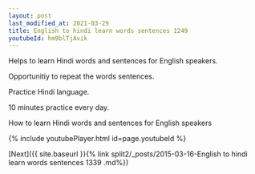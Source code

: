 ```yaml
---
layout: post
last_modified_at: 2021-03-29
title: English to hindi learn words sentences 1249 
youtubeId: hm9blTjAvik
---
```

 
 
Helps to learn Hindi words and sentences for English speakers.

Opportunitiy to repeat the words sentences. 

Practice Hindi language. 
 
10 minutes practice every day. 
 
How to learn Hindi words and sentences for English speakers 
 
{% include youtubePlayer.html id=page.youtubeId %}
 
 
[Next]({{ site.baseurl }}{% link  split2/_posts/2015-03-16-English to hindi learn words sentences 1339 .md%})
 

